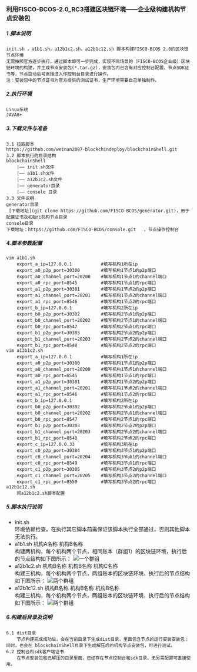 ### 利用FISCO-BCOS-2.0_RC3搭建区块链环境——企业级构建机构节点安装包

##### 1.脚本说明
    init.sh ，a1b1.sh，a12b1c2.sh，a12b1c12.sh 脚本构建FISCO-BCOS 2.0的区块链节点环境
    无需按照官方逐步执行，通过脚本即可一步完成，实现不同场景的（FISCO-BCOS企业级）区块链环境的构建，并生成节点安装包(*.tar.gz)，安装包内已含有对应控制台配置、节点SDK证书等，节点启动后可直接进入作控制台目录进行操作。
    注：安装包中的节点证书为官方提供的测试证书，生产环境需要自己单独制作。
##### 2.执行环境
    Linux系统
    JAVA8+
##### 3.下载文件与准备
    3.1 拉取脚本
    https://github.com/weinan2087-blockchindeploy/blockchainShell.git
    3.2 脚本执行的目录结构
    blockchainShell
        |—— init.sh文件
        |—— a1b1.sh文件
        |—— a12b1c2.sh文件
        |—— generator目录
        |—— console 目录
    3.3 文件说明
    generator目录
     [下载地址](git clone https://github.com/FISCO-BCOS/generator.git)，用于配置证书及初始化机构节点目录
    console目录
    下载地址：https://github.com/FISCO-BCOS/console.git   ，节点操作控制台

##### 4.脚本参数配置
    vim a1b1.sh
        export_a_ip=127.0.0.1           #填写机构1所在ip
        export_a0_p2p_port=30300        #填写机构1节点1的p2p端口
        export_a0_channel_port=20200    #填写机构1节点1的channel端口
        export_a0_rpc_port=8545         #填写机构1节点1的rpc端口
        export_a1_p2p_port=30301        #填写机构1节点2的p2p端口
        export_a1_channel_port=20201    #填写机构1节点2的channel端口
        export_a1_rpc_port=8546         #填写机构1节点2的rpc端口
        export_b_ip=127.0.0.1           #填写机构2所在ip
        export_b0_p2p_port=30302        #填写机构2节点1的p2p端口
        export_b0_channel_port=20202    #填写机构2节点1的channel端口
        export_b0_rpc_port=8547         #填写机构2节点1的rpc端口
        export_b1_p2p_port=30303        #填写机构2节点2的p2p端口
        export_b1_channel_port=20203    #填写机构2节点2的channel端口
        export_b1_rpc_port=8548         #填写机构2节点2的rpc端口
    vim a12b1c2.sh
        export_a_ip=127.0.0.1           #填写机构1所在ip
        export_a0_p2p_port=30300        #填写机构1节点1的p2p端口
        export_a0_channel_port=20200    #填写机构1节点1的channel端口
        export_a0_rpc_port=8545         #填写机构1节点1的rpc端口
        export_a1_p2p_port=30301        #填写机构1节点2的p2p端口
        export_a1_channel_port=20201    #填写机构1节点2的channel端口
        export_a1_rpc_port=8546         #填写机构1节点2的rpc端口
        export_b_ip=127.0.0.1           #填写机构2所在ip
        export_b0_p2p_port=30302        #填写机构2节点1的p2p端口
        export_b0_channel_port=20202    #填写机构2节点1的channel端口
        export_b0_rpc_port=8547         #填写机构2节点1的rpc端口
        export_b1_p2p_port=30303        #填写机构2节点2的p2p端口
        export_b1_channel_port=20203    #填写机构2节点2的channel端口
        export_b1_rpc_port=8548         #填写机构2节点2的rpc端口
        export_c_ip=127.0.0.33          #填写机构3所在ip    
        export_c0_p2p_port=30304        #填写机构3节点1的p2p端口
        export_c0_channel_port=20204    #填写机构3节点1的channel端口
        export_c0_rpc_port=8549         #填写机构3节点1的rpc端口
        export_c1_p2p_port=30305        #填写机构3节点2的p2p端口
        export_c1_channel_port=20205    #填写机构3节点2的channel端口
        export_c1_rpc_port=8550         #填写机构3节点2的rpc端口
    a12b1c12.sh 
        同a12b1c2.sh脚本配置
        
##### 5.脚本执行说明
* init.sh  
环境依赖检查，在执行其它脚本前需保证该脚本执行全部通过，否则其他脚本无法执行。
* a1b1.sh    机构A名称  机构B名称
<br>构建两机构，每个机构两个节点，相同账本（群组1）的区块链环境，执行后的节点结构如下图所示：
![一个群组](https://fisco-bcos-documentation.readthedocs.io/zh_CN/latest/_images/tutorial_step_1.png)
* a12b1c2.sh    机构B名称   机构B名称  机构C名称
<br>构建三机构，每个机构两个节点，两组账本的区块链环境，执行后的节点结构如下图所示：
![两个群组](https://fisco-bcos-documentation.readthedocs.io/zh_CN/latest/_images/tutorial_step_2.png)
* a12b1c12.sh    机构B名称  机构B名称  机构B名称
<br>构建三机构，每个机构两个节点，两组账本的区块链环境，执行后的节点结构如下图所示：
![两个群组](https://fisco-bcos-documentation.readthedocs.io/zh_CN/latest/_images/tutorial_step_3.png)
##### 6.构建后目录及说明
    6.1 dist目录 
        节点构建完成成功后，会在当前目录下生成dist目录，里面包含节点的运行安装安装包；同时，也会在 blockchainShell目录下生成解压后的机构节点安装包，可进行测试。
    6.2 控制台和sdk客户端证书
        在节点安装包和已解压的目录里面，已经存在节点控制台和sdk目录，无另需配置可直接使用。
